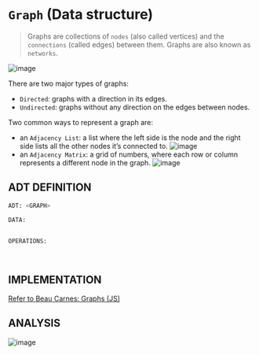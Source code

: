 # `Graph` (Data structure)

> Graphs are collections of `nodes` (also called vertices) and the `connections` (called edges) between them. 
Graphs are also known as `networks`.

![image](https://user-images.githubusercontent.com/14041622/48761967-e85e6880-ece4-11e8-8468-e640181802a6.png)

There are two major types of graphs: 
- `Directed`: graphs with a direction in its edges.
- `Undirected`: graphs without any direction on the edges between nodes.

Two common ways to represent a graph are:
- an `Adjacency List`: a list where the left side is the node and the right side lists all the other nodes it’s connected to.
![image](https://user-images.githubusercontent.com/14041622/48762334-c7e2de00-ece5-11e8-8be9-dfb90abae378.png)
- an `Adjacency Matrix`: a grid of numbers, where each row or column represents a different node in the graph.
![image](https://user-images.githubusercontent.com/14041622/48762353-d4ffcd00-ece5-11e8-9bba-f65f79ec1598.png)




## ADT DEFINITION

```py
ADT: <GRAPH>

DATA:


OPERATIONS:

 
```


## IMPLEMENTATION

[Refer to Beau Carnes: Graphs (JS)](https://codepen.io/beaucarnes/pen/XgrXvw?editors=0011)

## ANALYSIS

![image](https://user-images.githubusercontent.com/14041622/48761902-c1079b80-ece4-11e8-9489-b7788501046e.png)

